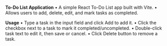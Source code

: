 **To-Do List Application**
•	A simple React To-Do List app built with Vite.
•	Allows users to add, delete, edit, and mark tasks as completed.

**Usage**
•	Type a task in the input field and click Add to add it.
•	Click the checkbox next to a task to mark it completed/uncompleted.
•	Double-click task text to edit it, then save or cancel.
•	Click Delete button to remove a task.
